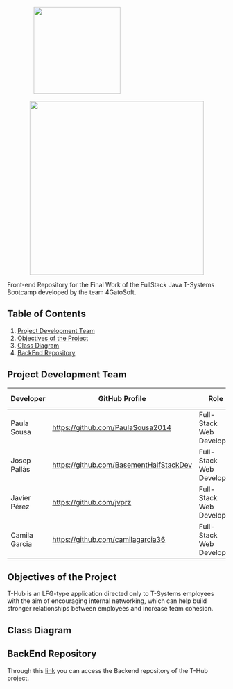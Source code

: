<p align="center">
    <img src="https://user-images.githubusercontent.com/89463715/235101307-15c79695-86ae-4e2c-9740-57d165e11fae.png" width="200">&nbsp&nbsp&nbsp&nbsp&nbsp&nbsp&nbsp&nbsp&nbsp&nbsp&nbsp&nbsp&nbsp&nbsp&nbsp&nbsp&nbsp&nbsp&nbsp&nbsp&nbsp&nbsp&nbsp&nbsp&nbsp&nbsp&nbsp&nbsp&nbsp&nbsp&nbsp&nbsp&nbsp&nbsp&nbsp&nbsp&nbsp&nbsp&nbsp&nbsp&nbsp&nbsp&nbsp&nbsp&nbsp&nbsp
</p>
<p align="center">
    <img src="https://user-images.githubusercontent.com/89463715/235101324-59f79778-0a1c-4329-bfc8-7ea5e361271a.png" width="401">
</p>

Front-end Repository for the Final Work of the FullStack Java T-Systems Bootcamp developed by the team 4GatoSoft.
 

## Table of Contents
1. [Project Development Team](#project-development-team)
2. [Objectives of the Project](#objectives-of-the-project)
3. [Class Diagram](#class-diagram)
4. [BackEnd Repository](#backend-repository)


## Project Development Team

|   Developer   |             GitHub Profile              |           Role           |   Project   | Incorporation Date |    Version    |
| ------------- | --------------------------------------- | ------------------------ | ------------| ------------------ | ------------- |
|  Paula Sousa  |    https://github.com/PaulaSousa2014    | Full-Stack Web Developer |    T-Hub    |     21-04-2023     |      1.0      |
|  Josep Pallàs | https://github.com/BasementHalfStackDev | Full-Stack Web Developer |    T-Hub    |     21-04-2023     |      1.0      |
|  Javier Pérez |         https://github.com/jvprz        | Full-Stack Web Developer |    T-Hub    |     21-04-2023     |      1.0      |
| Camila Garcia |    https://github.com/camilagarcia36    | Full-Stack Web Developer |    T-Hub    |     21-04-2023     |      1.0      |

## Objectives of the Project

T-Hub is an LFG-type application directed only to T-Systems employees with the aim of encouraging internal networking, which can help build stronger relationships between employees and increase team cohesion.


## Class Diagram


## BackEnd Repository

Through this [link](https://github.com/PaulaSousa2014/CJJP-THub-Back-End) you can access the Backend repository of the T-Hub project.
